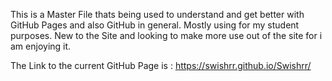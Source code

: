 This is a Master File thats being used to understand and get better with GitHub Pages and also GitHub in general.
Mostly using for my student purposes.
New to the Site and looking to make more use out of the site for i am enjoying it.

The Link to the current GitHub Page is : https://swishrr.github.io/Swishrr/

